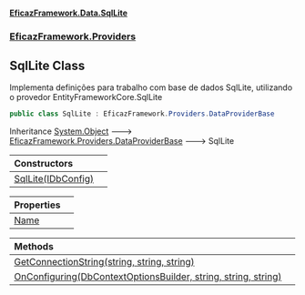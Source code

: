 #### [EficazFramework.Data.SqlLite](EficazFrameworkSqlLiteDataProvider.md 'EficazFramework SqlLite Data Provider')
### [EficazFramework.Providers](EficazFrameworkSqlLiteDataProvider.md#EficazFramework.Providers 'EficazFramework.Providers')

## SqlLite Class

Implementa definições para trabalho com base de dados SqlLite, utilizando  
o provedor EntityFrameworkCore.SqlLite

```csharp
public class SqlLite : EficazFramework.Providers.DataProviderBase
```

Inheritance [System.Object](https://docs.microsoft.com/en-us/dotnet/api/System.Object 'System.Object') &#129106; [EficazFramework.Providers.DataProviderBase](https://docs.microsoft.com/en-us/dotnet/api/EficazFramework.Providers.DataProviderBase 'EficazFramework.Providers.DataProviderBase') &#129106; SqlLite

| Constructors | |
| :--- | :--- |
| [SqlLite(IDbConfig)](EficazFramework.Providers/SqlLite/SqlLite(IDbConfig).md 'EficazFramework.Providers.SqlLite.SqlLite(EficazFramework.Configuration.IDbConfig)') | |

| Properties | |
| :--- | :--- |
| [Name](EficazFramework.Providers/SqlLite/Name.md 'EficazFramework.Providers.SqlLite.Name') | |

| Methods | |
| :--- | :--- |
| [GetConnectionString(string, string, string)](EficazFramework.Providers/SqlLite/GetConnectionString(string,string,string).md 'EficazFramework.Providers.SqlLite.GetConnectionString(string, string, string)') | |
| [OnConfiguring(DbContextOptionsBuilder, string, string, string)](EficazFramework.Providers/SqlLite/OnConfiguring(DbContextOptionsBuilder,string,string,string).md 'EficazFramework.Providers.SqlLite.OnConfiguring(DbContextOptionsBuilder, string, string, string)') | |
